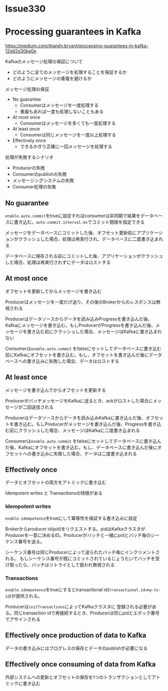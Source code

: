 Issue330
===

# Processing guarantees in Kafka

https://medium.com/@andy.bryant/processing-guarantees-in-kafka-12dd2e30be0e

Kafkaのメッセージ処理の保証について

* どのように全てのメッセージを処理することを保証するか
* どのようにメッセージの重複を避けるか

メッセージ処理の保証

* No guarantee
    * Consumerはメッセージを一度処理する
    * 重複もあれば一度も処理しないこともある
* At most once
    * Consumerはメッセージを多くても一度処理する
* At least once
    * Consumerは同じメッセージを一度以上処理する
* Effectively once
    * できるかぎり正確に一回メッセージを処理する

処理が失敗するシナリオ

* Producerの失敗
* Consumerのpublishの失敗
* メッセージングシステムの失敗
* Consumer処理の失敗

## No guarantee

`enable.auto.commit`をtrueに設定すればconsumerは非同期で結果をデータベースに書き込む。`auto.commit.interval.ms`でコミット間隔を指定できる

メッセージをデータベースにコミットした後、オフセット更新前にアプリケーションがクラッシュした場合、処理は再実行され、データベースに二度書き込まれる

データベースに保存される前にコミットした後、アプリケーションがクラッシュした場合、処理は再実行されずにデータはロストする

## At most once

オフセットを更新してからメッセージを書き込む

Producerはメッセージを一度だけ送り、その後のBrokerからのレスポンスは無視される

Producerはデータソースからデータを読み込みProgressを書き込んだ後、Kafkaにメッセージを書き込む。もしProducerがProgressを書き込んだ後、メッセージを書き込む前にクラッシュした場合、メッセージはKafkaに書き込まれない

Consumerは`enable.auto.commit` をfalseにセットしてデータベースに書き込む前にKafkaにオフセットを書き込む。もし、オフセットを書き込んだ後にデータベースへの書き込みに失敗した場合、データはロストする

## At least once

メッセージを書き込んでからオフセットを更新する

ProducerがバッチメッセージをKafkaに送るとき、ackがロストした場合にメッセージが二回送信される

Producerはデータソースからデータを読み込みKafkaに書き込んだ後、オフセットを書き込む。もしProducerがメッセージを書き込んだ後、Progressを書き込む前にクラッシュした場合、メッセージはKafkaに二度書き込まれる

Consumerは`enable.auto.commit` をfalseにセットしてデータベースに書き込んだ後、Kafkaにオフセットを書き込む。もし、データベースに書き込んだ後にオフセットへの書き込みに失敗した場合、データは二度書き込まれる

## Effectively once

データとオフセットの両方をアトミックに書き込む

Idempotent writes と Transactionsの特徴がある

### Idempotent writes

`enable.idempotence`をtrueにして冪等性を保証する書き込みに設定

Brokerからproducer id(pid)をリクエストする。pidはKafkaクラスタがProducerを一意に決めるID。Producerがバッチと一緒にpidとバッチ毎のシーケンス番号を送る。

シーケンス番号は同じProducerによって送られたバッチ毎にインクリメントされる。
もしシーケンス番号が既にコミットされているじょうたいでバッチを受け取ったら、バッチはリトライとして扱われ無視される

### Transactions

`enable.idempotence`をtrueにするとtransactional id(`transactional.id=my-tx-id`)が提供される。

Producerは`initTransactions`によってKafkaクラスタに
登録される必要がある。同じtransaction idで再接続するとき、Producerは同じpidとエポック番号でアサインされる

## Effectively once production of data to Kafka

データの書き込みにはプログレスの保存とデータのpublishが必要になる

## Effectively once consuming of data from Kafka

外部システムへの更新とオフセットの保存を1つのトランザクションとしてアトミックに書き込む
